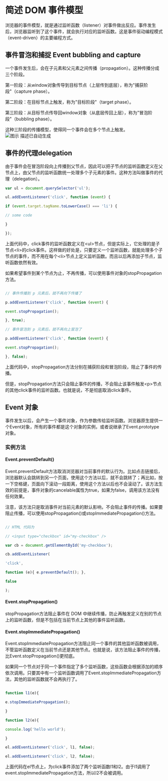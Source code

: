 # 简述 DOM 事件模型

浏览器的事件模型，就是通过监听函数（listener）对事件做出反应。事件发生后，浏览器监听到了这个事件，就会执行对应的监听函数。这是事件驱动编程模式（event-driven）的主要编程方式。

## 事件冒泡和捕捉 Event bubbling and capture

一个事件发生后，会在子元素和父元素之间传播（propagation）。这种传播分成三个阶段。

第一阶段：从window对象传导到目标节点（上层传到底层），称为"捕获阶段"（capture
phase）。

第二阶段：在目标节点上触发，称为"目标阶段"（target phase）。

第三阶段：从目标节点传导回window对象（从底层传回上层），称为"冒泡阶段"（bubbling
phase）。

这种三阶段的传播模型，使得同一个事件会在多个节点上触发。![图示
描述已自动生成](img/image1.png)

## 事件的代理delegation

由于事件会在冒泡阶段向上传播到父节点，因此可以把子节点的监听函数定义在父节点上，由父节点的监听函数统一处理多个子元素的事件。这种方法叫做事件的代理（delegation）。

```javascript
var ul = document.querySelector('ul');

ul.addEventListener('click', function (event) {

if (event.target.tagName.toLowerCase() === 'li') {

// some code

}

});
```

上面代码中，click事件的监听函数定义在\<ul\>节点，但是实际上，它处理的是子节点\<li\>的click事件。这样做的好处是，只要定义一个监听函数，就能处理多个子节点的事件，而不用在每个\<li\>节点上定义监听函数。而且以后再添加子节点，监听函数依然有效。

如果希望事件到某个节点为止，不再传播，可以使用事件对象的stopPropagation方法。
```javascript

// 事件传播到 p 元素后，就不再向下传播了

p.addEventListener('click', function (event) {

event.stopPropagation();

}, true);

// 事件冒泡到 p 元素后，就不再向上冒泡了

p.addEventListener('click', function (event) {

event.stopPropagation();

}, false);
```
上面代码中，stopPropagation方法分别在捕获阶段和冒泡阶段，阻止了事件的传播。

但是，stopPropagation方法只会阻止事件的传播，不会阻止该事件触发\<p\>节点的其他click事件的监听函数。也就是说，不是彻底取消click事件。

## Event 对象

事件发生以后，会产生一个事件对象，作为参数传给监听函数。浏览器原生提供一个Event对象，所有的事件都是这个对象的实例，或者说继承了Event.prototype对象。

### 实例方法

#### Event.preventDefault()

Event.preventDefault方法取消浏览器对当前事件的默认行为。比如点击链接后，浏览器默认会跳转到另一个页面，使用这个方法以后，就不会跳转了；再比如，按一下空格键，页面向下滚动一段距离，使用这个方法以后也不会滚动了。该方法生效的前提是，事件对象的cancelable属性为true，如果为false，调用该方法没有任何效果。

注意，该方法只是取消事件对当前元素的默认影响，不会阻止事件的传播。如果要阻止传播，可以使用stopPropagation()或stopImmediatePropagation()方法。
```javascript

// HTML 代码为

// <input type="checkbox" id="my-checkbox" />

var cb = document.getElementById('my-checkbox');

cb.addEventListener(

'click',

function (e){ e.preventDefault(); },

false

);
```

#### Event.stopPropagation()

stopPropagation方法阻止事件在 DOM
中继续传播，防止再触发定义在别的节点上的监听函数，但是不包括在当前节点上其他的事件监听函数。

#### Event.stopImmediatePropagation()

Event.stopImmediatePropagation方法阻止同一个事件的其他监听函数被调用，不管监听函数定义在当前节点还是其他节点。也就是说，该方法阻止事件的传播，比Event.stopPropagation()更彻底。

如果同一个节点对于同一个事件指定了多个监听函数，这些函数会根据添加的顺序依次调用。只要其中有一个监听函数调用了Event.stopImmediatePropagation方法，其他的监听函数就不会再执行了。
```javascript

function l1(e){

e.stopImmediatePropagation();

}

function l2(e){

console.log('hello world');

}

el.addEventListener('click', l1, false);

el.addEventListener('click', l2, false);
```

上面代码在el节点上，为click事件添加了两个监听函数l1和l2。由于l1调用了event.stopImmediatePropagation方法，所以l2不会被调用。

